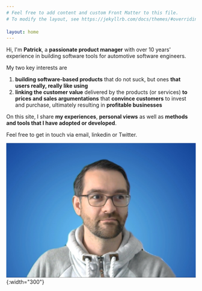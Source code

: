 ```yaml
---
# Feel free to add content and custom Front Matter to this file.
# To modify the layout, see https://jekyllrb.com/docs/themes/#overriding-theme-defaults

layout: home
---
```


Hi, I'm **Patrick**, a **passionate product manager** with over 10 years' experience in building software tools for automotive software engineers. 

My two key interests are 

1. **building software-based products** that do not suck, but ones **that users really, really like using**
2. **linking the customer value** delivered by the products (or services) **to prices and sales argumentations** that **convince customers** to invest and purchase, ultimately resulting in **profitable businesses**

On this site, I share **my experiences**, **personal views** as well as **methods and tools that I have adopted or developed**. 

Feel free to get in touch via email, linkedin or Twitter. 

![Patrick Frey](/assets/Patrick_Frey_Profilbild_2.jpg){:width="300"}